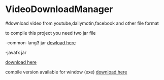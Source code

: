 # VideoDownloadManager
#download video from youtube,dailymotin,facebook and other file format

to compile this project you need two jar file

-common-lang3 jar
<a href="https://github.com/Chitnanko/VDMCompileVersion/blob/master/vdm%20required%20jar/common-lang3.jar">dowload here</a>

-javafx jar

<a href="https://github.com/Chitnanko/VDMCompileVersion/blob/master/vdm%20required%20jar/jfxrt.jar">download here</a>

compile version available for window (exe)
<a href="https://github.com/Chitnanko/VDMCompileVersion/blob/master/VDM.exe">download here</a>
